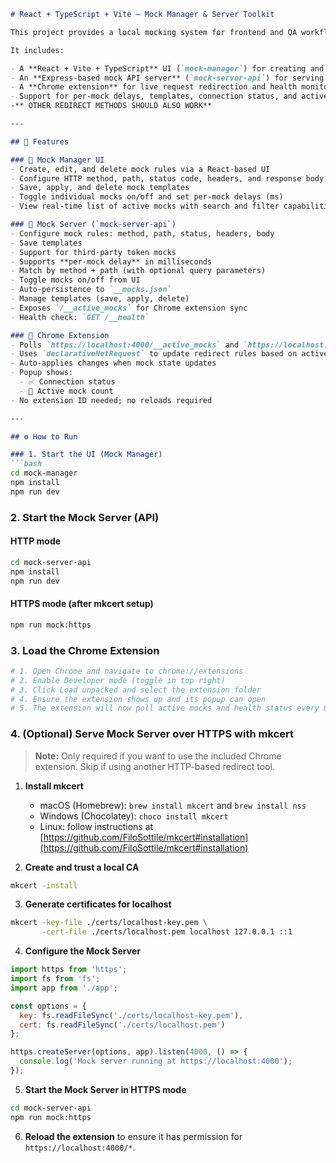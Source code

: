 ````markdown
# React + TypeScript + Vite – Mock Manager & Server Toolkit

This project provides a local mocking system for frontend and QA workflows.

It includes:

- A **React + Vite + TypeScript** UI (`mock-manager`) for creating and managing mocks
- An **Express-based mock API server** (`mock-server-api`) for serving responses
- A **Chrome extension** for live request redirection and health monitoring
- Support for per-mock delays, templates, connection status, and active mock sync
-** OTHER REDIRECT METHODS SHOULD ALSO WORK**

---

## 🔧 Features

### 🎨 Mock Manager UI
- Create, edit, and delete mock rules via a React-based UI
- Configure HTTP method, path, status code, headers, and response body
- Save, apply, and delete mock templates
- Toggle individual mocks on/off and set per-mock delays (ms)
- View real-time list of active mocks with search and filter capabilities

### 🧩 Mock Server (`mock-server-api`)
- Configure mock rules: method, path, status, headers, body
- Save templates
- Support for third-party token mocks
- Supports **per-mock delay** in milliseconds
- Match by method + path (with optional query parameters)
- Toggle mocks on/off from UI
- Auto-persistence to `__mocks.json`
- Manage templates (save, apply, delete)
- Exposes `/__active_mocks` for Chrome extension sync
- Health check: `GET /__health`

### 🧪 Chrome Extension
- Polls `https://localhost:4000/__active_mocks` and `https://localhost:4000/__health` every 6 seconds
- Uses `declarativeNetRequest` to update redirect rules based on active mocks
- Auto-applies changes when mock state updates
- Popup shows:
  - ✅ Connection status
  - 🔢 Active mock count
- No extension ID needed; no reloads required

---

## ⚙️ How to Run

### 1. Start the UI (Mock Manager)
```bash
cd mock-manager
npm install
npm run dev
````

### 2. Start the Mock Server (API)

#### HTTP mode

```bash
cd mock-server-api
npm install
npm run dev
```

#### HTTPS mode (after mkcert setup)

```bash
npm run mock:https
```

### 3. Load the Chrome Extension

```bash
# 1. Open Chrome and navigate to chrome://extensions
# 2. Enable Developer mode (toggle in top right)
# 3. Click Load unpacked and select the extension folder
# 4. Ensure the extension shows up and its popup can open
# 5. The extension will now poll active mocks and health status every 6 seconds
```

### 4. (Optional) Serve Mock Server over HTTPS with mkcert

> **Note:** Only required if you want to use the included Chrome extension. Skip if using another HTTP-based redirect tool.

1. **Install mkcert**

   * macOS (Homebrew): `brew install mkcert` and `brew install nss`
   * Windows (Chocolatey): `choco install mkcert`
   * Linux: follow instructions at [https://github.com/FiloSottile/mkcert#installation](https://github.com/FiloSottile/mkcert#installation)

2. **Create and trust a local CA**

```bash
mkcert -install
```

3. **Generate certificates for localhost**

```bash
mkcert -key-file ./certs/localhost-key.pem \
       -cert-file ./certs/localhost.pem localhost 127.0.0.1 ::1
```

4. **Configure the Mock Server**

```js
import https from 'https';
import fs from 'fs';
import app from './app';

const options = {
  key: fs.readFileSync('./certs/localhost-key.pem'),
  cert: fs.readFileSync('./certs/localhost.pem')
};

https.createServer(options, app).listen(4000, () => {
  console.log('Mock server running at https://localhost:4000');
});
```

5. **Start the Mock Server in HTTPS mode**

```bash
cd mock-server-api
npm run mock:https
```

6. **Reload the extension** to ensure it has permission for `https://localhost:4000/*`.

```
```
